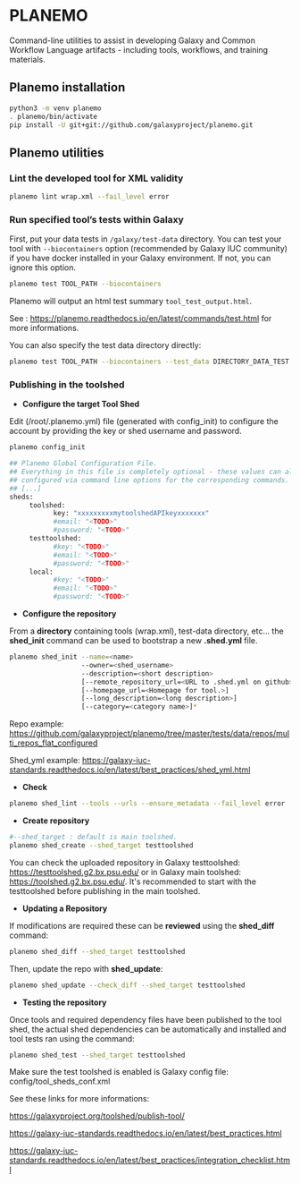 # PLANEMO

Command-line utilities to assist in developing Galaxy and Common Workflow Language artifacts - including tools, workflows, and training materials.


## Planemo installation

```bash
python3 -m venv planemo
. planemo/bin/activate
pip install -U git+git://github.com/galaxyproject/planemo.git
```

## Planemo utilities

### Lint the developed tool for XML validity

```bash
planemo lint wrap.xml --fail_level error
```

### Run specified tool’s tests within Galaxy

First, put your data tests in `/galaxy/test-data` directory. You can test your tool with `--biocontainers` option (recommended by Galaxy IUC community) if you have docker installed in your Galaxy environment. If not, you can ignore this option.

```bash
planemo test TOOL_PATH --biocontainers
```

Planemo will output an html test summary `tool_test_output.html`.

See : https://planemo.readthedocs.io/en/latest/commands/test.html for more informations.

You can also specify the test data directory directly:

```bash
planemo test TOOL_PATH --biocontainers --test_data DIRECTORY_DATA_TEST
```

### Publishing in the toolshed

- **Configure the target Tool Shed**

Edit (/root/.planemo.yml) file (generated with config_init) to configure the account by providing the key or shed username and password.

```bash
planemo config_init
```

```bash
## Planemo Global Configuration File.
## Everything in this file is completely optional - these values can all be
## configured via command line options for the corresponding commands.
## [...]
sheds:
     toolshed:
           key: "xxxxxxxxxmytoolshedAPIkeyxxxxxxx"
           #email: "<TODO>"
           #password: "<TODO>"
     testtoolshed:
           #key: "<TODO>"
           #email: "<TODO>"
           #password: "<TODO>"
     local:
           #key: "<TODO>"
           #email: "<TODO>"
           #password: "<TODO>"
```

- **Configure the repository**

From a **directory** containing tools (wrap.xml), test-data directory, etc… the **shed_init** command can be used to bootstrap a new **.shed.yml** file.

```bash
planemo shed_init --name=<name>
                  --owner=<shed_username>
                  --description=<short description>
                  [--remote_repository_url=<URL to .shed.yml on github>]
                  [--homepage_url=<Homepage for tool.>]
                  [--long_description=<long description>]
                  [--category=<category name>]*
```

Repo example: https://github.com/galaxyproject/planemo/tree/master/tests/data/repos/multi_repos_flat_configured

Shed_yml example: https://galaxy-iuc-standards.readthedocs.io/en/latest/best_practices/shed_yml.html

- **Check**

```bash
planemo shed_lint --tools --urls --ensure_metadata --fail_level error
```

- **Create repository**

```bash
#--shed_target : default is main toolshed.
planemo shed_create --shed_target testtoolshed
```

You can check the uploaded repository in Galaxy testtoolshed: https://testtoolshed.g2.bx.psu.edu/ or in Galaxy main toolshed: https://toolshed.g2.bx.psu.edu/. It's recommended to start with the testtoolshed before publishing in the main toolshed.

- **Updating a Repository**

If modifications are required these can be **reviewed** using the **shed_diff** command:

```bash
planemo shed_diff --shed_target testtoolshed
```

Then, update the repo with **shed_update**:

```bash
planemo shed_update --check_diff --shed_target testtoolshed
```

- **Testing the repository**

Once tools and required dependency files have been published to the tool shed, the actual shed dependencies can be automatically and installed and tool tests ran using the command:

```bash
planemo shed_test --shed_target testtoolshed
```

Make sure the test toolshed is enabled is Galaxy config file: config/tool_sheds_conf.xml

See these links for more informations:

https://galaxyproject.org/toolshed/publish-tool/

https://galaxy-iuc-standards.readthedocs.io/en/latest/best_practices.html

https://galaxy-iuc-standards.readthedocs.io/en/latest/best_practices/integration_checklist.html
